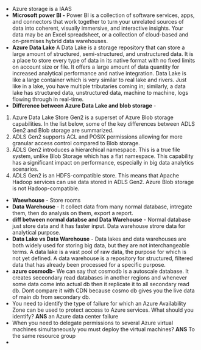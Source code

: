 - Azure storage is a IAAS
- **Microsoft power BI -** Power BI is a collection of software services, apps, and connectors that work together to turn your unrelated sources of data into coherent, visually immersive, and interactive insights. Your data may be an Excel spreadsheet, or a collection of cloud-based and on-premises hybrid data warehouses.
- **Azure Data Lake** A Data Lake is a storage repository that can store a large amount of structured, semi-structured, and unstructured data. It is a place to store every type of data in its native format with no fixed limits on account size or file. It offers a large amount of data quantity for increased analytical performance and native integration.
Data Lake is like a large container which is very similar to real lake and rivers. Just like in a lake, you have multiple tributaries coming in; similarly, a data lake has structured data, unstructured data, machine to machine, logs flowing through in real-time.
- **Difference between Azure Data Lake and blob storage** - 
1) Azure Data Lake Store Gen2 is a superset of Azure Blob storage capabilities. In the list below, some of the key differences between ADLS Gen2 and Blob storage are summarized.
2) ADLS Gen2 supports ACL and POSIX permissions allowing for more granular access control compared to Blob storage.
3) ADLS Gen2 introduces a hierarchical namespace. This is a true file system, unlike Blob Storage which has a flat namespace. This capability has a significant impact on performance, especially in big data analytics scenarios.
4) ADLS Gen2 is an HDFS-compatible store. This means that Apache Hadoop services can use data stored in ADLS Gen2. Azure Blob storage is not Hadoop-compatible.
- **Waewhouse** - Store rooms
- **Data Warehouse** - It collect data from many normal database, intregate them, then do analysis on them, export a report.
- **diff between normal databse and Data Warehouse** - Normal database just store data and it has faster input. Data warehouse strore data for analytical purpose.
- **Data Lake vs Data Warehouse** - Data lakes and data warehouses are both widely used for storing big data, but they are not interchangeable terms. A data lake is a vast pool of raw data, the purpose for which is not yet defined. A data warehouse is a repository for structured, filtered data that has already been processed for a specific purpose. 
- **azure cosmodb-** We can say that cosmodb is a autoscale database. It creates seceondary read databases in another regions and whenever some data come into actual db then it replicate it to all secondary read db. Dont compare it with CDN because cosmo db gives you the live data of main db from secondary db.
- You need to identify the type of failure for which an Azure Availability Zone can be used to protect access to Azure services.
What should you identify? **ANS**  an Azure data center failure
- When you need to delegate permissions to several Azure virtual machines simultaneously you must deploy the virtual machines? **ANS** To the same resource group
- 
